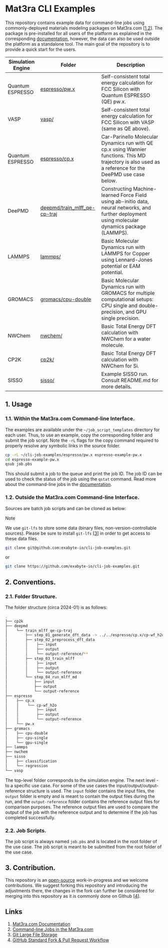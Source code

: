 # Mat3ra CLI Examples

This repository contains example data for command-line jobs using commonly-deployed materials modeling packages on
Mat3ra.com [[1,2](#links)]. The package is pre-installed for all users of the platform as explained in the
corresponding [documentation](https://docs.mat3ra.com/data-on-disk/directories/#job-script-templates), however, the data
can also be used outside the platform as a standalone tool. The main goal of the repository is to provide a quick start
for the users.

| Simulation Engine | Folder                                                                 | Description                                                                                                                                              |
|-------------------|------------------------------------------------------------------------|----------------------------------------------------------------------------------------------------------------------------------------------------------|
| Quantum ESPRESSO  | [espresso/pw.x](espresso/pw.x/job.pbs)                                 | Self-consistent total energy calculation for FCC Silicon with Quantum ESPRESSO (QE) pw.x.                                                                
| VASP              | [vasp/](vasp/job.pbs)                                                  | Self-consistent total energy calculation for FCC Silicon with VASP (same as QE above).                                                                   
| Quantum ESPRESSO  | [espresso/cp.x](espresso/cp.x/job.pbs)                                 | Car-Parinello Molecular Dynamics run with QE cp.x using Wannier functions. This MD trajectory is also used as a reference for the DeePMD use case below. 
| DeePMD            | [deepmd/train_mlff_qe-cp-traj](deepmd/train_mlff_qe-cp-traj/README.md) | Constructing Machine-learned Force Field using ab-initio data, neural networks, and further deployment using molecular dynamics package (LAMMPS).        
| LAMMPS            | [lammps/](lammps/README.md)                                            | Basic Molecular Dynamics run with LAMMPS for Copper using Lennard-Jones potential or EAM potential.                                                      
| GROMACS           | [gromacs/cpu-double](gromacs/cpu-double)                               | Basic Molecular Dynamics run with GROMACS for multiple computational setups: CPU single and double-precision, and GPU single precision.                  
| NWChem            | [nwchem/](nwchem/job.pbs)                                              | Basic Total Energy DFT calculation with NWChem for a water molecule.                                                                                     
| CP2K              | [cp2k/](cp2k/job.pbs)                                                  | Basic Total Energy DFT calculation with NWChem for Si.                                                                                                   
| SISSO             | [sisso/](sisso/README.md)                                              | Example SISSO run. Consult README.md for more details.                                                                                                   

## 1. Usage

### 1.1. Within the Mat3ra.com Command-line Interface.

The examples are available under the `~/job_script_templates` directory for each user. Thus, to use an example, copy the
corresponding folder and submit the job script. Note the `-rL` flags for the copy command required to properly resolve
any symbolic links in the source folder.

```bash
cp -rL ~/cli-job-examples/espresso/pw.x espresso-example-pw.x
cd espresso-example-pw.x
qsub job.pbs
```

This should submit a job to the queue and print the job ID. The job ID can be used to check the status of the job using
the `qstat` command. Read more about the command-line jobs in
the [documentation](https://docs.mat3ra.com/jobs-cli/overview/).

### 1.2. Outside the Mat3ra.com Command-line Interface.

Sources are batch job scripts and can be cloned as below:

> [!NOTE]
> We use `git-lfs` to store some data (binary files, non-version-controllable sources). Please be sure to
> install `git-lfs` [[3](#links)] in order to get access to these data files.

```bash
git clone git@github.com:exabyte-io/cli-job-examples.git
```

or

```bash
git clone https://github.com/exabyte-io/cli-job-examples.git
```

## 2. Conventions.

### 2.1. Folder Structure.

The folder structure (circa 2024-01) is as follows:

```bash
.
├── cp2k
├── deepmd
│    └── train_mlff_qe-cp-traj
│        ├── step_01_generate_dft_data -> ../../espresso/cp.x/cp-wf_h2o
│        ├── step_02_preprocess_dft_data
│        │    ├── input
│        │    ├── output
│        │    └── output-reference/**
│        ├── step_03_train_mlff
│        │    ├── input
│        │    ├── output
│        │    └── output-reference
│        └── step_04_run_mlff_md
│            ├── input
│            ├── output
│            └── output-reference
├── espresso
│    ├── cp.x
│    │    └── cp-wf_h2o
│    │        ├── input
│    │        ├── output
│    │        └── output-reference
│    └── pw.x
├── gromacs
│    ├── cpu-double
│    ├── cpu-single
│    └── gpu-single
├── lammps
├── nwchem
├── sisso
│    ├── classification
│    └── regression
└── vasp
```

The top-level folder corresponds to the simulation engine. The next level - to a specific use case.
For some of the use cases the input/output/output-reference structure is used. The `input` folder contains the input
files, the `output` folder is empty and is meant to contain the output files during the run, and the `output-reference`
folder contains the reference output files for comparison purposes. The reference output files are used to compare the
output of the job with the reference output and to determine if the job has completed successfully.

### 2.2. Job Scripts.

The job script is always named `job.pbs` and is located in the root folder of the use case. The job script is meant to
be submitted from the root folder of the use case.

## 3. Contribution.

This repository is an [open-source](LICENSE.md) work-in-progress and we welcome contributions. We suggest forking this
repository and introducing the adjustments there, the changes in the fork can further be considered for merging into
this repository as it is commonly done on Github [[4](#links)].

## Links

1. [Mat3ra.com Documentation](https://docs.mat3ra.com)
2. [Command-line Jobs in the Mat3ra.com](https://docs.mat3ra.com/jobs-cli/overview/)
3. [Git Large File Storage](https://git-lfs.github.com/)
4. [GitHub Standard Fork & Pull Request Workflow](https://gist.github.com/Chaser324/ce0505fbed06b947d962)
